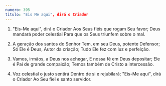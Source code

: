 ```yaml
---
numero: 395
titulo: "Eis Me aqui", dirá o Criador
---
```

1. "Eis-Me aqui", dirá o Criador
   Aos Seus fiéis que rogam Seu favor;
   Deus mandará poder celestial
   Para que os Seus triunfem sobre o mal.

2. A geração dos santos do Senhor
   Tem, em seu Deus, potente Defensor;
   Só Ele é Deus, Autor da criação;
   Tudo Ele fez com luz e perfeição.

3. Vamos, irmãos, a Deus nos achegar,
   E nossa fé em Deus depositar;
   Ele é Pai de grande compaixão;
   Temos também de Cristo a intercessão.

4. Voz celestial o justo sentirá
   Dentro de si e rejubilará;
   "Eis-Me aqui", dirá o Criador
   Ao Seu fiel e santo servidor.
